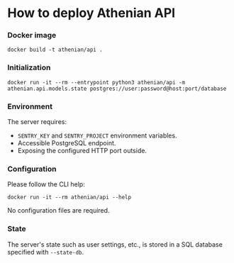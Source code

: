 # How to deploy Athenian API

### Docker image

```
docker build -t athenian/api .
```

### Initialization

```
docker run -it --rm --entrypoint python3 athenian/api -m athenian.api.models.state postgres://user:password@host:port/database
```

### Environment

The server requires:

- `SENTRY_KEY` and `SENTRY_PROJECT` environment variables.
- Accessible PostgreSQL endpoint.
- Exposing the configured HTTP port outside.

### Configuration

Please follow the CLI help:

```
docker run -it --rm athenian/api --help
```

No configuration files are required.

### State

The server's state such as user settings, etc., is stored in a SQL database specified with `--state-db`.